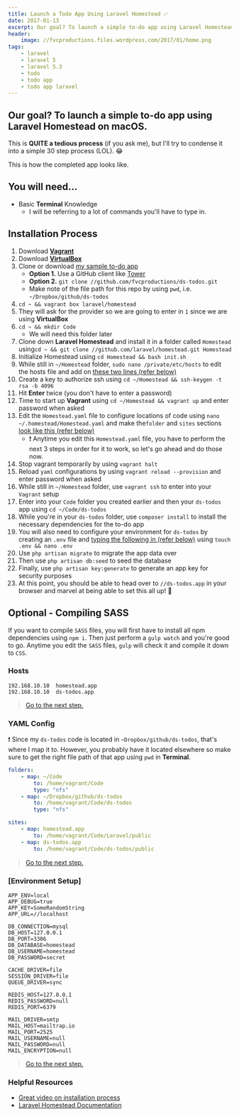 ```yaml
---
title: Launch a Todo App Using Laravel Homestead ✅️
date: 2017-01-13
excerpt: Our goal? To launch a simple to-do app using Laravel Homestead on macOS.
header:
    image: //fvcproductions.files.wordpress.com/2017/01/home.png
tags:
    - laravel
    - laravel 5
    - laravel 5.3
    - todo
    - todo app
    - todo app laravel
---
```


## Our goal? To launch a simple to-do app using Laravel Homestead on macOS.

This is **QUITE a tedious process** (if you ask me), but I'll try to condense it into a simple 30 step process (LOL). 😂

This is how the completed app looks like.

## You will need...

- Basic **Terminal** Knowledge
  - I will be referring to a lot of commands you'll have to type in.

## Installation Process

1. Download [**Vagrant**](//www.vagrantup.com/)
2. Download [**VirtualBox**](//www.virtualbox.org/wiki/Downloads)
3. Clone or download [my sample to-do app](//github.com/fvcproductions/ds-todos)
    - **Option 1.** Use a GitHub client like [Tower](//git-tower.com)
    - **Option 2.** `git clone //github.com/fvcproductions/ds-todos.git`
    - Make note of the file path for this repo by using `pwd`, i.e. `~/Dropbox/github/ds-todos`
4. `cd ~ && vagrant box laravel/homestead`
5. They will ask for the provider so we are going to enter in `1` since we are using **VirtualBox**
6. `cd ~ && mkdir Code`
    - We will need this folder later
7. Clone down **Laravel Homestead** and install it in a folder called `Homestead` using`cd ~ && git clone //github.com/laravel/homestead.git Homestead`
8. Initialize Homestead using `cd Homestead && bash init.sh`
9. While still in `~/Homestead` folder, `sudo nano /private/etc/hosts` to edit the hosts file and add on [these two lines (refer below)](#hosts)
10. Create a key to authorize ssh using `cd ~/Homestead && ssh-keygen -t rsa -b 4096`
11. Hit **Enter** twice (you don't have to enter a password)
12. Time to start up **Vagrant** using `cd ~/Homestead && vagrant up` and enter password when asked
13. Edit the `Homestead.yaml` file to configure locations of code using `nano ~/.homestead/Homestead.yaml` and make the`folder` and `sites` sections [look like this (refer below)](#yaml-config)
    - ❗ Anytime you edit this `Homestead.yaml` file, you have to perform the next 3 steps in order for it to work, so let's go ahead and do those now.
14. Stop vagrant temporarily by using `vagrant halt`
15. Reload `yaml` configurations by using `vagrant reload --provision` and enter password when asked
16. While still in `~/Homestead` folder, use `vagrant ssh` to enter into your `Vagrant` setup
17. Enter into your `Code` folder you created earlier and then your `ds-todos` app using `cd ~/Code/ds-todos`
18. While you're in your `ds-todos` folder, use `composer install` to install the necessary dependencies for the to-do app
19. You will also need to configure your environment for `ds-todos` by creating an `.env` file and [typing the following in (refer below)](#env) using `touch .env && nano .env`
20. Use `php artisan migrate` to migrate the app data over
21. Then use `php artisan db:seed` to seed the database
22. Finally, use `php artisan key:generate` to generate an app key for security purposes
23. At this point, you should be able to head over to `//ds-todos.app` in your browser and marvel at being able to set this all up! 🎉

## Optional - Compiling SASS

If you want to compile `SASS` files, you will first have to install all npm dependencies using `npm i`. Then just perform a `gulp watch` and you're good to go. Anytime you edit the `SASS` files, `gulp` will check it and compile it down to `CSS`.

### Hosts

```text
192.168.10.10  homestead.app
192.168.10.10  ds-todos.app
```

> [Go to the next step.](#after-hosts)

### YAML Config

❗ Since my `ds-todos` code is located in `~Dropbox/github/ds-todos`, that's where I map it to. However, you probably have it located elsewhere so make sure to get the right file path of that app using `pwd` in **Terminal**.

```yaml
folders:
    - map: ~/Code
        to: /home/vagrant/Code
        type: "nfs"
    - map: ~/Dropbox/github/ds-todos
        to: /home/vagrant/Code/ds-todos
        type: "nfs"

sites:
    - map: homestead.app
        to: /home/vagrant/Code/Laravel/public
    - map: ds-todos.app
        to: /home/vagrant/Code/ds-todos/public
```

> [Go to the next step.](#after-yaml)

### [Environment Setup]

```text
APP_ENV=local
APP_DEBUG=true
APP_KEY=SomeRandomString
APP_URL=//localhost

DB_CONNECTION=mysql
DB_HOST=127.0.0.1
DB_PORT=3306
DB_DATABASE=homestead
DB_USERNAME=homestead
DB_PASSWORD=secret

CACHE_DRIVER=file
SESSION_DRIVER=file
QUEUE_DRIVER=sync

REDIS_HOST=127.0.0.1
REDIS_PASSWORD=null
REDIS_PORT=6379

MAIL_DRIVER=smtp
MAIL_HOST=mailtrap.io
MAIL_PORT=2525
MAIL_USERNAME=null
MAIL_PASSWORD=null
MAIL_ENCRYPTION=null
```

> [Go to the next step.](#after-env)

### Helpful Resources

- [Great video on installation process](//vimeo.com/164946495)
- [Laravel Homestead Documentation](//laravel.com/docs/5.3/homestead)